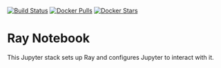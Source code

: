 [![Build Status](https://travis-ci.org/ocean-oss/ray-notebook.svg?branch=master)](https://travis-ci.org/ocean-oss/ray-notebook)
[![Docker Pulls](https://img.shields.io/docker/pulls/getocean/ray-notebook.svg)](https://hub.docker.com/r/getocean/ray-notebook/)
[![Docker Stars](https://img.shields.io/docker/stars/getocean/ray-notebook.svg)](https://hub.docker.com/r/getocean/ray-notebook/)

# Ray Notebook

This Jupyter stack sets up Ray and configures Jupyter to interact with it.
